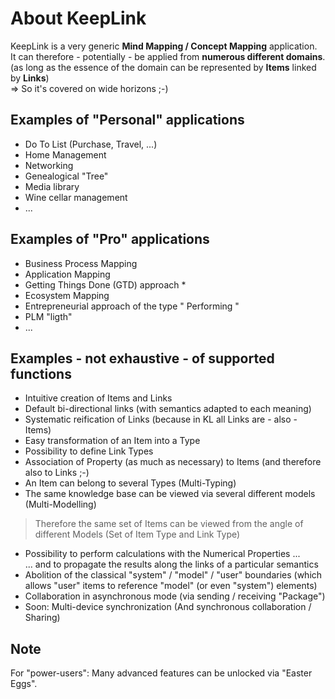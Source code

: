 About KeepLink
==
KeepLink is a very generic __Mind Mapping / Concept Mapping__ application.    
It can therefore - potentially - be applied from __numerous different domains__.   
(as long as the essence of the domain can be represented by __Items__ linked by __Links__)   
=> So it's covered on wide horizons ;-)

Examples of "Personal" applications
-
* Do To List (Purchase, Travel, ...)
* Home Management
* Networking
* Genealogical "Tree"
* Media library
* Wine cellar management
* ...

Examples of "Pro" applications
-
* Business Process Mapping
* Application Mapping
* Getting Things Done (GTD) approach *
* Ecosystem Mapping
* Entrepreneurial approach of the type " Performing " 
* PLM "ligth"
* ...

Examples - not exhaustive - of supported functions
-
* Intuitive creation of Items and Links
* Default bi-directional links (with semantics adapted to each meaning)
* Systematic reification of Links (because in KL all Links are - also - Items)
* Easy transformation of an Item into a Type
* Possibility to define Link Types
* Association of Property (as much as necessary) to Items (and therefore also to Links ;-)
* An Item can belong to several Types (Multi-Typing)
* The same knowledge base can be viewed via several different models (Multi-Modelling)
> Therefore the same set of Items can be viewed from the angle of different Models (Set of Item Type and Link Type)
* Possibility to perform calculations with the Numerical Properties ...   
... and to propagate the results along the links of a particular semantics
* Abolition of the classical "system" / "model" / "user" boundaries (which allows "user" items to reference "model" (or even "system") elements)
* Collaboration in asynchronous mode (via sending / receiving "Package")
* Soon: Multi-device synchronization (And synchronous collaboration / Sharing)

Note
-
For "power-users": Many advanced features can be unlocked via "Easter Eggs".

